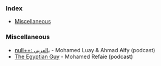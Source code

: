 ### Index

* [Miscellaneous](#miscellaneous)


### Miscellaneous

* [null++: بالعربي](https://nullplus.plus) - Mohamed Luay & Ahmad Alfy (podcast)
* [The Egyptian Guy](https://anchor.fm/refaie) - Mohamed Refaie (podcast)
